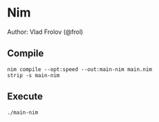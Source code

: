 # Nim

Author: Vlad Frolov (@frol)

## Compile

```
nim compile --opt:speed --out:main-nim main.nim
strip -s main-nim
```

## Execute

```
./main-nim
```
